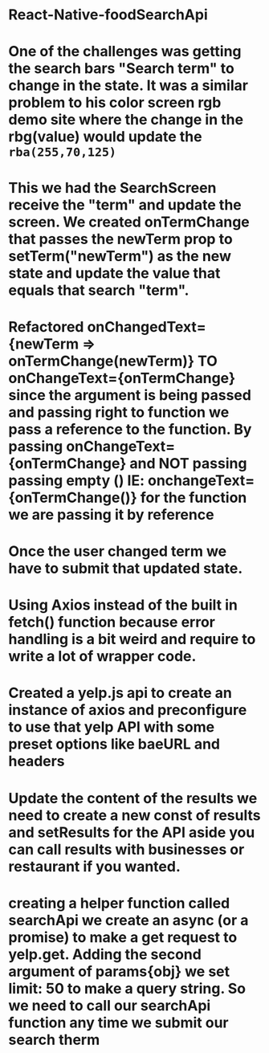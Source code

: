 # React-Native-foodSearchApi

# One of the challenges was getting the search bars "Search term" to change in the state. It was a similar problem to his color screen rgb demo site where the change in the rbg(value) would update the `rba(255,70,125)`

# This we had the SearchScreen receive the "term" and update the screen. We created onTermChange that passes the newTerm prop to setTerm("newTerm") as the new state and update the value that equals that search "term".

# Refactored onChangedText={newTerm => onTermChange(newTerm)} TO onChangeText={onTermChange} since the argument is being passed and passing right to function we pass a reference to the function. By passing onChangeText={onTermChange} and NOT passing passing empty () IE: onchangeText={onTermChange()} for the function we are passing it by reference

# Once the user changed term we have to submit that updated state.

# Using Axios instead of the built in fetch() function because error handling is a bit weird and require to write a lot of wrapper code.

# Created a yelp.js api to create an instance of axios and preconfigure to use that yelp API with some preset options like baeURL and headers

# Update the content of the results we need to create a new const of results and setResults for the API aside you can call results with businesses or restaurant if you wanted.

# creating a helper function called searchApi we create an async (or a promise) to make a get request to yelp.get. Adding the second argument of params{obj} we set limit: 50 to make a query string. So we need to call our searchApi function any time we submit our search therm
